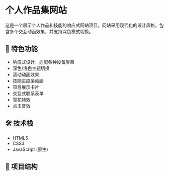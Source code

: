 # 个人作品集网站

这是一个展示个人作品和技能的响应式网站项目。网站采用现代化的设计风格，包含多个交互动画效果，并支持深色模式切换。

## 🌟 特色功能

- 响应式设计，适配各种设备屏幕
- 深色/浅色主题切换
- 滚动动画效果
- 技能进度条动画
- 项目展示卡片
- 交互式联系表单
- 雪花特效
- 点击音效

## 🛠️ 技术栈

- HTML5
- CSS3
- JavaScript (原生)

## 📁 项目结构